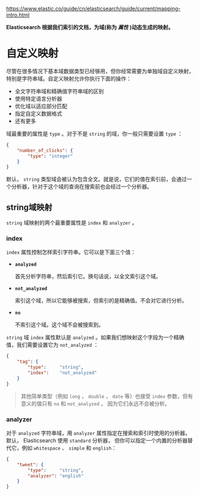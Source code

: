 https://www.elastic.co/guide/cn/elasticsearch/guide/current/mapping-intro.html

**Elasticsearch 根据我们索引的文档，为域(称为 *属性* )动态生成的映射。**

# 自定义映射

尽管在很多情况下基本域数据类型已经够用，但你经常需要为单独域自定义映射，特别是字符串域。自定义映射允许你执行下面的操作：

- 全文字符串域和精确值字符串域的区别
- 使用特定语言分析器
- 优化域以适应部分匹配
- 指定自定义数据格式
- 还有更多

域最重要的属性是 `type` 。对于不是 `string` 的域，你一般只需要设置 `type` ：

~~~json
{
    "number_of_clicks": {
        "type": "integer"
    }
}
~~~

默认， `string` 类型域会被认为包含全文。就是说，它们的值在索引前，会通过一个分析器，针对于这个域的查询在搜索前也会经过一个分析器。

## string域映射

`string` 域映射的两个最重要属性是 `index` 和 `analyzer` 。

### index

`index` 属性控制怎样索引字符串。它可以是下面三个值：

- **`analyzed`**

  首先分析字符串，然后索引它。换句话说，以全文索引这个域。

- **`not_analyzed`**

   索引这个域，所以它能够被搜索，但索引的是精确值。不会对它进行分析。

- **`no`**

  不索引这个域。这个域不会被搜索到。

`string` 域 `index` 属性默认是 `analyzed` 。如果我们想映射这个字段为一个精确值，我们需要设置它为 `not_analyzed` ：

~~~json
{
    "tag": {
        "type":     "string",
        "index":    "not_analyzed"
    }
}
~~~

> 其他简单类型（例如 `long` ， `double` ， `date` 等）也接受 `index` 参数，但有意义的值只有 `no` 和 `not_analyzed` ， 因为它们永远不会被分析。

### analyzer

对于 `analyzed` 字符串域，用 `analyzer` 属性指定在搜索和索引时使用的分析器。默认， Elasticsearch 使用 `standard` 分析器， 但你可以指定一个内置的分析器替代它，例如 `whitespace` 、 `simple` 和 `english`：

~~~json
{
    "tweet": {
        "type":     "string",
        "analyzer": "english"
    }
}
~~~

